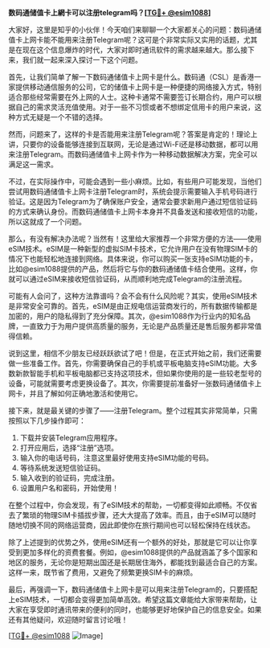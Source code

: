 **数码通储值卡上網卡可以注册telegram吗？[[TG💪+ @esim1088](https://t.me/s/esim1088)]**

大家好，这里是知乎的小伙伴！今天咱们来聊聊一个大家都关心的问题：数码通储值卡上网卡能不能用来注册Telegram呢？这可是个非常实际又实用的话题，尤其是在现在这个信息爆炸的时代，大家对即时通讯软件的需求越来越大。那么接下来，我们就一起来深入探讨一下这个问题。

首先，让我们简单了解一下数码通储值卡上网卡是什么。数码通（CSL）是香港一家提供移动通信服务的公司，它的储值卡上网卡是一种便捷的网络接入方式，特别适合那些经常需要在外上网的人士。这种卡通常不需要签订长期合约，用户可以根据自己的需求灵活充值使用。对于一些不习惯或者不想绑定信用卡的用户来说，这种方式无疑是一个不错的选择。

然而，问题来了，这样的卡是否能用来注册Telegram呢？答案是肯定的！理论上讲，只要你的设备能够连接到互联网，无论是通过Wi-Fi还是移动数据，都可以用来注册Telegram。而数码通储值卡上网卡作为一种移动数据解决方案，完全可以满足这一需求。

不过，在实际操作中，可能会遇到一些小麻烦。比如，有些用户可能发现，当他们尝试用数码通储值卡上网卡注册Telegram时，系统会提示需要输入手机号码进行验证。这是因为Telegram为了确保账户安全，通常会要求新用户通过短信验证码的方式来确认身份。而数码通储值卡上网卡本身并不具备发送和接收短信的功能，所以这就成了一个问题。

那么，有没有解决办法呢？当然有！这里给大家推荐一个非常方便的方法——使用eSIM技术。eSIM是一种新型的虚拟SIM卡技术，它允许用户在没有物理SIM卡的情况下也能轻松地连接到网络。具体来说，你可以购买一张支持eSIM功能的卡，比如@esim1088提供的产品，然后将它与你的数码通储值卡结合使用。这样，你就可以通过eSIM来接收短信验证码，从而顺利地完成Telegram的注册流程。

可能有人会问了，这种方法靠谱吗？会不会有什么风险呢？其实，使用eSIM技术是非常安全可靠的。首先，eSIM是由正规电信运营商发行的，所有数据传输都是加密的，用户的隐私得到了充分保障。其次，@esim1088作为行业内的知名品牌，一直致力于为用户提供高质量的服务，无论是产品质量还是售后服务都非常值得信赖。

说到这里，相信不少朋友已经跃跃欲试了吧！但是，在正式开始之前，我们还需要做一些准备工作。首先，你需要确保自己的手机或平板电脑支持eSIM功能。大多数新款智能手机和平板电脑都已支持这项技术，但如果你使用的是一些较老型号的设备，可能就需要考虑更换设备了。其次，你需要提前准备好一张数码通储值卡上网卡，并且了解如何正确地激活和使用它。

接下来，就是最关键的步骤了——注册Telegram。整个过程其实非常简单，只需按照以下几步操作即可：

1. 下载并安装Telegram应用程序。
2. 打开应用后，选择“注册”选项。
3. 输入你的电话号码，注意这里最好使用支持eSIM功能的号码。
4. 等待系统发送短信验证码。
5. 输入收到的验证码，完成注册。
6. 设置用户名和密码，开始使用！

在整个过程中，你会发现，有了eSIM技术的帮助，一切都变得如此顺畅。不仅省去了繁琐的物理SIM卡插拔步骤，还大大提高了效率。而且，由于eSIM可以随时随地切换不同的网络运营商，因此即使你在旅行期间也可以轻松保持在线状态。

除了上述提到的优势之外，使用eSIM还有一个额外的好处，那就是它可以让你享受到更加多样化的资费套餐。例如，@esim1088提供的产品就涵盖了多个国家和地区的服务，无论你是短期出国还是长期居住海外，都能找到最适合自己的方案。这样一来，既节省了费用，又避免了频繁更换SIM卡的麻烦。

最后，再强调一下，数码通储值卡上网卡是可以用来注册Telegram的，只要搭配上eSIM技术，一切都会变得更加简单高效。希望这篇文章能给大家带来帮助，让大家在享受即时通讯带来的便利的同时，也能够更好地保护自己的信息安全。如果还有其他疑问，欢迎随时留言讨论哦！

[[TG💪+ @esim1088](https://t.me/s/esim1088) ![Image](https://i.postimg.cc/4NQfJmqS/Snipaste-2025-05-13-00-14-12.png)]